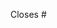 <!-- Please outline your solution, as it will likely become part of the commit message. Some tips:

1. Speak about WHAT changed and WHY, not HOW. E.g.:
   - you can mention changes made to function signatures and public types, along with your reasoning
   - do _not_ explain the logic implemented in function bodies and unit tests, unless they're
     important or are the only changes; prefer code comments instead
2. Be CONCISE, but not PRESUMED or INCOMPLETE. E.g.:
   - you can summarize changes made to documentation and auxiliary files
   - do mention changes to configuration files, whether they can affect other people's work and how
   - do _not_ abbreviate words, class names and the like, which may not be so obvious to newcomers

Thanks! And feel free to erase this comment ;) -->

Closes #
